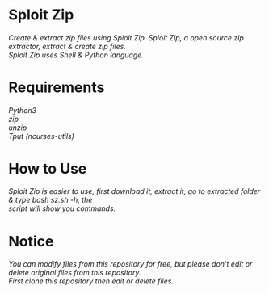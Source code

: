 # Sploit Zip
###### Create & extract zip files using Sploit Zip. Sploit Zip, a open source zip extractor, extract & create zip files. <br> Sploit Zip uses Shell & Python language.

# Requirements
###### Python3 <br> zip <br> unzip <br> Tput (ncurses-utils)

# How to Use
###### Sploit Zip is easier to use, first download it, extract it, go to extracted folder & type bash sz.sh -h, the <br> script will show you commands.

# Notice
###### You can modify files from this repository for free, but please don't edit or delete original files from this repository. <br> First clone this repository then edit or delete files.
